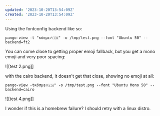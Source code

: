 ```yaml
---
updated: '2023-10-20T13:54:09Z'
created: '2023-10-20T13:54:09Z'
---
```

Using the fontconfig backend like so:

`pango-view -t "κόσμε🔥🇯🇲" -o /tmp/test.png --font "Ubuntu 50" --backend=ft2`

You can come close to getting proper emoji fallback, but you get a mono emoji and very poor spacing:

![[test 2.png]]

with the cairo backend, it doesn't get that close, showing no emoji at all:

`pango-view -tκόσμε🔥🇯🇲" -o /tmp/test.png --font "Ubuntu Mono 50" --backend=cairo`

![[test 4.png]]

I wonder if this is a homebrew failure? I should retry with a linux distro.